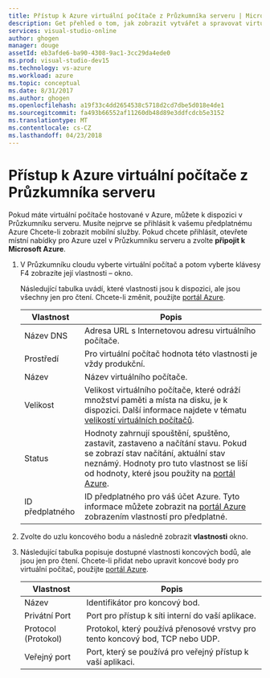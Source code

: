 ```yaml
---
title: Přístup k Azure virtuální počítače z Průzkumníka serveru | Microsoft Docs
description: Get přehled o tom, jak zobrazit vytvářet a spravovat virtuální počítače Azure (VM) v Průzkumníku serveru v sadě Visual Studio.
services: visual-studio-online
author: ghogen
manager: douge
assetId: eb3afde6-ba90-4308-9ac1-3cc29da4ede0
ms.prod: visual-studio-dev15
ms.technology: vs-azure
ms.workload: azure
ms.topic: conceptual
ms.date: 8/31/2017
ms.author: ghogen
ms.openlocfilehash: a19f33c4dd2654538c5718d2cd7dbe5d018e4de1
ms.sourcegitcommit: fa493b66552af11260db48d89e3ddfcdcb5e3152
ms.translationtype: MT
ms.contentlocale: cs-CZ
ms.lasthandoff: 04/23/2018
---
```

# <a name="accessing-azure-virtual-machines-from-server-explorer"></a>Přístup k Azure virtuální počítače z Průzkumníka serveru

Pokud máte virtuální počítače hostované v Azure, můžete k dispozici v Průzkumníku serveru. Musíte nejprve se přihlásit k vašemu předplatnému Azure Chcete-li zobrazit mobilní služby. Pokud chcete přihlásit, otevřete místní nabídky pro Azure uzel v Průzkumníku serveru a zvolte **připojit k Microsoft Azure**.

1. V Průzkumníku cloudu vyberte virtuální počítač a potom vyberte klávesy F4 zobrazíte její vlastnosti – okno.

    Následující tabulka uvádí, které vlastnosti jsou k dispozici, ale jsou všechny jen pro čtení. Chcete-li změnit, použijte [portál Azure](http://go.microsoft.com/fwlink/p/?LinkID=525040).

   | Vlastnost | Popis |
   | --- | --- |
   | Název DNS |Adresa URL s Internetovou adresu virtuálního počítače. |
   | Prostředí |Pro virtuální počítač hodnota této vlastnosti je vždy produkční. |
   | Název |Název virtuálního počítače. |
   | Velikost |Velikost virtuálního počítače, které odráží množství paměti a místa na disku, je k dispozici. Další informace najdete v tématu [velikostí virtuálních počítačů](https://docs.microsoft.com/azure/cloud-services/cloud-services-sizes-specs). |
   | Status |Hodnoty zahrnují spouštění, spuštěno, zastavit, zastaveno a načítání stavu. Pokud se zobrazí stav načítání, aktuální stav neznámý. Hodnoty pro tuto vlastnost se liší od hodnoty, které jsou použity na [portál Azure](http://go.microsoft.com/fwlink/p/?LinkID=525040). |
   | ID předplatného |ID předplatného pro váš účet Azure. Tyto informace můžete zobrazit na [portál Azure](http://go.microsoft.com/fwlink/p/?LinkID=525040) zobrazením vlastností pro předplatné. |
2. Zvolte do uzlu koncového bodu a následně zobrazit **vlastnosti** okno.
3. Následující tabulka popisuje dostupné vlastnosti koncových bodů, ale jsou jen pro čtení. Chcete-li přidat nebo upravit koncové body pro virtuální počítač, použijte [portál Azure](http://go.microsoft.com/fwlink/p/?LinkID=525040). 

   | Vlastnost | Popis |
   | --- | --- |
   | Název |Identifikátor pro koncový bod. |
   | Privátní Port |Port pro přístup k síti interní do vaší aplikace. |
   | Protocol (Protokol) |Protokol, který používá přenosové vrstvy pro tento koncový bod, TCP nebo UDP. |
   | Veřejný port |Port, který se používá pro veřejný přístup k vaší aplikaci. |
